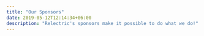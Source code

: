 ```yaml
---
title: "Our Sponsors"
date: 2019-05-12T12:14:34+06:00
description: "Relectric's sponsors make it possible to do what we do!"
---
```

